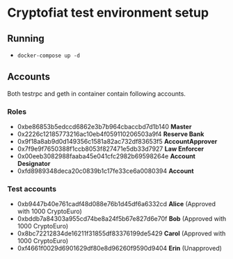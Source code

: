 # Cryptofiat test environment setup

## Running
- `docker-compose up -d`

## Accounts

Both testrpc and geth in container contain following accounts.

### Roles
- 0xbe86853b5edccd6862e3b7b964cbaccbd7d1b140 **Master**
- 0x2226c12185773216ac10eb4f059110206503a9f4 **Reserve Bank**
- 0x9f18a8ab9d0d149356c1581a82ac732df83653f5 **AccountApprover**
- 0x7f9e9f7650388f1ccb8053f827471e5db33d7927 **Law Enforcer**
- 0x00eeb3082988faaba45e041cfc2982b69598264e **Account Designator**
- 0xfd8989348deca20c0839b1c17fe33ce6a0080394 **Account**

### Test accounts
- 0xb9447b40e761cadf48d088e76b1d45df6a6332cd **Alice** (Approved with 1000 CryptoEuro)
- 0xbddb7a84303a955cd74be8a24f5b67e827d6e70f **Bob** (Approved with 1000 CryptoEuro)
- 0x8bc72212834de16211f31855df83376199de5429 **Carol** (Approved with 1000 CryptoEuro)
- 0xf4661f0029d6901629df80e8d96260f9590d9404 **Erin** (Unapproved)